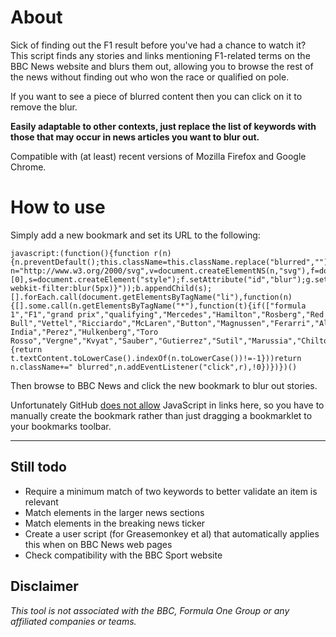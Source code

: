 About
=====

Sick of finding out the F1 result before you've had a chance to watch it? This script finds any stories and links mentioning F1-related terms on the BBC News website and blurs them out, allowing you to browse the rest of the news without finding out who won the race or qualified on pole.

If you want to see a piece of blurred content then you can click on it to remove the blur.

**Easily adaptable to other contexts, just replace the list of keywords with those that may occur in news articles you want to blur out.**

Compatible with (at least) recent versions of Mozilla Firefox and Google Chrome.


How to use
==========

Simply add a new bookmark and set its URL to the following:

```
javascript:(function(){function r(n){n.preventDefault();this.className=this.className.replace("blurred","");this.removeEventListener("click",r)}var n="http://www.w3.org/2000/svg",v=document.createElementNS(n,"svg"),f=document.createElementNS(n,"filter"),g=document.createElementNS(n,"feGaussianBlur"),b=document.getElementsByTagName("body")[0],s=document.createElement("style");f.setAttribute("id","blur");g.setAttribute("stdDeviation",5);f.appendChild(g);v.appendChild(f);b.appendChild(v);s.appendChild(document.createTextNode(".blurred{filter:url(#blur);filter:blur(5px);-webkit-filter:blur(5px)}"));b.appendChild(s);[].forEach.call(document.getElementsByTagName("li"),function(n){[].some.call(n.getElementsByTagName("*"),function(t){if(["formula 1","F1","grand prix","qualifying","Mercedes","Hamilton","Rosberg","Red Bull","Vettel","Ricciardo","McLaren","Button","Magnussen","Ferarri","Alonso","Raikkonen","Williams","Massa","Bottas","Lotus","Grosjean","Maldonado","Force India","Perez","Hulkenberg","Toro Rosso","Vergne","Kvyat","Sauber","Gutierrez","Sutil","Marussia","Chilton","Bianchi","Caterham","Ericsson","Kobayashi",].some(function(n){return t.textContent.toLowerCase().indexOf(n.toLowerCase())!=-1}))return n.className+=" blurred",n.addEventListener("click",r),!0})})})()
```

Then browse to BBC News and click the new bookmark to blur out stories.

Unfortunately GitHub [does not allow](https://github.com/github/markup/issues/79) JavaScript in links here, so you have to manually create the bookmark rather than just dragging a bookmarklet to your bookmarks toolbar.

---


Still todo
----------

* Require a minimum match of two keywords to better validate an item is relevant
* Match elements in the larger news sections
* Match elements in the breaking news ticker
* Create a user script (for Greasemonkey et al) that automatically applies this when on BBC News web pages
* Check compatibility with the BBC Sport website


Disclaimer
----------

*This tool is not associated with the BBC, Formula One Group or any affiliated companies or teams.*
